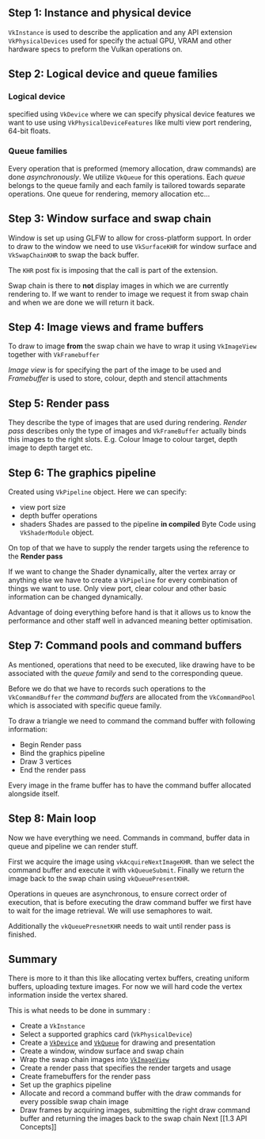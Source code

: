 ## Step 1: Instance and physical device
`VkInstance` is used to describe the application and any API extension
`VkPhysicalDevices` used for specify the actual GPU, VRAM and other hardware specs to preform the Vulkan operations on.
## Step 2: Logical device and queue families

### Logical device
specified using `VkDevice` where we can specify physical device features we want to use using `VkPhysicalDeviceFeatures` like multi view port rendering, 64-bit floats.
### Queue families
Every operation that is preformed (memory allocation, draw commands) are done *asynchronously*. We utilize `VkQueue` for this operations. Each *queue* belongs to the queue family and each family is tailored towards separate operations. One queue for rendering, memory allocation etc...

## Step 3: Window surface and swap chain
Window is set up using GLFW to allow for cross-platform support. In order to draw to the window we need to use `VkSurfaceKHR` for window surface and `VkSwapChainKHR` to swap the back buffer. 

The `KHR` post fix is imposing that the call is part of the extension.

Swap chain is there to **not** display images in which we are currently rendering to. If we want to render to image we request it from swap chain and when we are done we will return it back.

## Step 4: Image views and frame buffers
To draw to image **from** the swap chain we have to wrap it using `VkImageView` together with `VkFramebuffer` 

*Image view* is for specifying the part of the image to be used and *Framebuffer* is used to store, colour, depth and stencil attachments

## Step 5: Render pass
They describe the type of images that are used during rendering. *Render pass* describes only the type of images and `VkFrameBuffer` actually binds this images to the right slots. E.g. Colour Image to colour target, depth image to depth target etc.

## Step 6: The graphics pipeline
Created using `VkPipeline` object. Here we can specify:
- view port size
- depth buffer operations
- shaders
Shades are passed to the pipeline **in compiled** Byte Code using `VkShaderModule` object. 

On top of that we have to supply the render targets using the reference to the **Render pass** 

If we want to change the Shader dynamically, alter the vertex array or anything else we have to create a `VkPipeline` for every combination of things we want to use. 
Only view port, clear colour and other basic information can be changed dynamically.

Advantage of doing everything before hand is that it allows us to know the performance and other staff well in advanced meaning better optimisation.

## Step 7: Command pools and command buffers

As mentioned, operations that need to be executed, like drawing have to be associated with the *queue family* and send to the corresponding queue. 

Before we do that we have to records such operations to the `VkCommandBuffer` the *command buffers* are allocated from the `VkCommandPool` which is associated with specific queue family.

To draw a triangle we need to command the command buffer with following information:
- Begin Render pass
- Bind the graphics pipeline
- Draw 3 vertices
- End the render pass

Every image in the frame buffer has to have the command buffer allocated alongside itself. 


## Step 8: Main loop
Now we have everything we need. Commands in command, buffer data in queue and pipeline we can render stuff.

First we acquire the image using `vkAcquireNextImageKHR`. than we select the command buffer and execute it with `vkQueueSubmit`. Finally we return the image back to the swap chain using `vkQueuePresentKHR`.

Operations in queues are asynchronous, to ensure correct order of execution, that is before executing the draw command buffer we first have to wait for the image retrieval. We will use semaphores to wait.

Additionally the `vkQueuePresnetKHR` needs to wait until render pass is finished.

## Summary
There is more to it than this like allocating vertex buffers, creating uniform buffers, uploading texture images. For now we will hard code the vertex information inside the vertex shared. 

This is what needs to be done in summary :
- Create a `VkInstance`
- Select a supported graphics card (`VkPhysicalDevice`)
- Create a [`VkDevice`](https://www.khronos.org/registry/vulkan/specs/1.0/man/html/VkDevice.html) and [`VkQueue`](https://www.khronos.org/registry/vulkan/specs/1.0/man/html/VkQueue.html) for drawing and presentation
- Create a window, window surface and swap chain
- Wrap the swap chain images into [`VkImageView`](https://www.khronos.org/registry/vulkan/specs/1.0/man/html/VkImageView.html)
- Create a render pass that specifies the render targets and usage
- Create framebuffers for the render pass
- Set up the graphics pipeline
- Allocate and record a command buffer with the draw commands for every possible swap chain image
- Draw frames by acquiring images, submitting the right draw command buffer and returning the images back to the swap chain
Next [[1.3 API Concepts]]